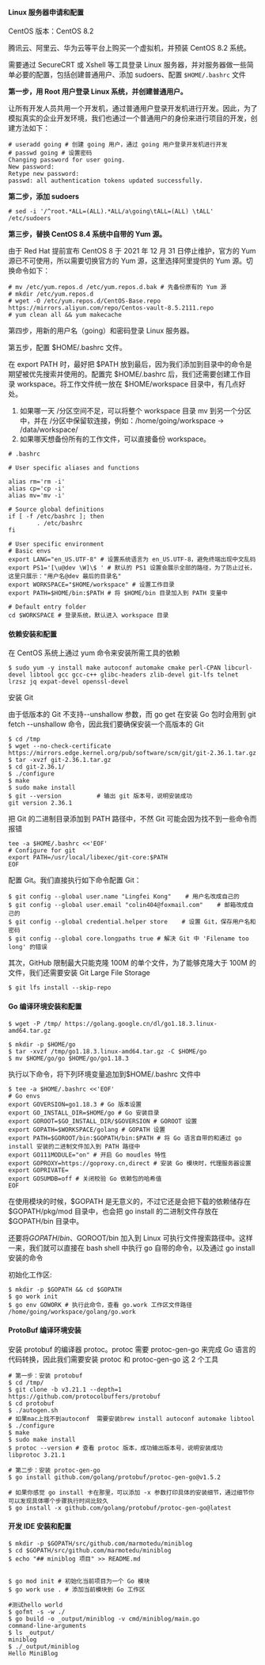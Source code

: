 #### Linux 服务器申请和配置 ####

CentOS 版本：CentOS 8.2

腾讯云、阿里云、华为云等平台上购买一个虚拟机，并预装 CentOS 8.2 系统。

需要通过 SecureCRT 或 Xshell 等工具登录 Linux 服务器，并对服务器做一些简单必要的配置，包括创建普通用户、添加 sudoers、配置 `$HOME/.bashrc` 文件

**第一步，用 Root 用户登录 Linux 系统，并创建普通用户。**

让所有开发人员共用一个开发机，通过普通用户登录开发机进行开发。因此，为了模拟真实的企业开发环境，我们也通过一个普通用户的身份来进行项目的开发，创建方法如下：

```shell
# useradd going # 创建 going 用户，通过 going 用户登录开发机进行开发
# passwd going # 设置密码
Changing password for user going.
New password:
Retype new password:
passwd: all authentication tokens updated successfully.
```

**第二步，添加 sudoers**

```shell
# sed -i '/^root.*ALL=(ALL).*ALL/a\going\tALL=(ALL) \tALL' /etc/sudoers
```

**第三步，替换 CentOS 8.4 系统中自带的 Yum 源。**

由于 Red Hat 提前宣布 CentOS 8 于 2021 年 12 月 31 日停止维护，官方的 Yum 源已不可使用，所以需要切换官方的 Yum 源，这里选择阿里提供的 Yum 源。切换命令如下：

```shell
# mv /etc/yum.repos.d /etc/yum.repos.d.bak # 先备份原有的 Yum 源
# mkdir /etc/yum.repos.d
# wget -O /etc/yum.repos.d/CentOS-Base.repo https://mirrors.aliyun.com/repo/Centos-vault-8.5.2111.repo
# yum clean all && yum makecache
```

第四步，用新的用户名（going）和密码登录 Linux 服务器。

第五步，配置 $HOME/.bashrc 文件。

在 export PATH 时，最好把 $PATH 放到最后，因为我们添加到目录中的命令是期望被优先搜索并使用的。配置完 $HOME/.bashrc 后，我们还需要创建工作目录 workspace。将工作文件统一放在 $HOME/workspace 目录中，有几点好处。

1. 如果哪一天 /分区空间不足，可以将整个 workspace 目录 mv 到另一个分区中，并在 /分区中保留软连接，例如：/home/going/workspace -> /data/workspace/
2. 如果哪天想备份所有的工作文件，可以直接备份 workspace。

```shell
# .bashrc
 
# User specific aliases and functions
 
alias rm='rm -i'
alias cp='cp -i'
alias mv='mv -i'
 
# Source global definitions
if [ -f /etc/bashrc ]; then
        . /etc/bashrc
fi
 
# User specific environment
# Basic envs
export LANG="en_US.UTF-8" # 设置系统语言为 en_US.UTF-8，避免终端出现中文乱码
export PS1='[\u@dev \W]\$ ' # 默认的 PS1 设置会展示全部的路径，为了防止过长，这里只展示："用户名@dev 最后的目录名"
export WORKSPACE="$HOME/workspace" # 设置工作目录
export PATH=$HOME/bin:$PATH # 将 $HOME/bin 目录加入到 PATH 变量中
 
# Default entry folder
cd $WORKSPACE # 登录系统，默认进入 workspace 目录
```

#### 依赖安装和配置 ####

在 CentOS 系统上通过 yum 命令来安装所需工具的依赖

```shell
$ sudo yum -y install make autoconf automake cmake perl-CPAN libcurl-devel libtool gcc gcc-c++ glibc-headers zlib-devel git-lfs telnet lrzsz jq expat-devel openssl-devel
```

安装 Git

由于低版本的 Git 不支持--unshallow 参数，而 go get 在安装 Go 包时会用到 git fetch --unshallow 命令，因此我们要确保安装一个高版本的 Git

```shell
$ cd /tmp
$ wget --no-check-certificate https://mirrors.edge.kernel.org/pub/software/scm/git/git-2.36.1.tar.gz
$ tar -xvzf git-2.36.1.tar.gz
$ cd git-2.36.1/
$ ./configure
$ make
$ sudo make install
$ git --version          # 输出 git 版本号，说明安装成功
git version 2.36.1
```

把 Git 的二进制目录添加到 PATH 路径中，不然 Git 可能会因为找不到一些命令而报错

```shell
tee -a $HOME/.bashrc <<'EOF'
# Configure for git
export PATH=/usr/local/libexec/git-core:$PATH
EOF
```

配置 Git。我们直接执行如下命令配置 Git：

```shell
$ git config --global user.name "Lingfei Kong"    # 用户名改成自己的
$ git config --global user.email "colin404@foxmail.com"    # 邮箱改成自己的
$ git config --global credential.helper store    # 设置 Git，保存用户名和密码
$ git config --global core.longpaths true # 解决 Git 中 'Filename too long' 的错误
```

其次，GitHub 限制最大只能克隆 100M 的单个文件，为了能够克隆大于 100M 的文件，我们还需要安装 Git Large File Storage

```shell
$ git lfs install --skip-repo
```

#### Go 编译环境安装和配置 ####

```shell
$ wget -P /tmp/ https://golang.google.cn/dl/go1.18.3.linux-amd64.tar.gz

$ mkdir -p $HOME/go
$ tar -xvzf /tmp/go1.18.3.linux-amd64.tar.gz -C $HOME/go
$ mv $HOME/go/go $HOME/go/go1.18.3
```

执行以下命令，将下列环境变量追加到$HOME/.bashrc 文件中

```shell
$ tee -a $HOME/.bashrc <<'EOF'
# Go envs
export GOVERSION=go1.18.3 # Go 版本设置
export GO_INSTALL_DIR=$HOME/go # Go 安装目录
export GOROOT=$GO_INSTALL_DIR/$GOVERSION # GOROOT 设置
export GOPATH=$WORKSPACE/golang # GOPATH 设置
export PATH=$GOROOT/bin:$GOPATH/bin:$PATH # 将 Go 语言自带的和通过 go install 安装的二进制文件加入到 PATH 路径中
export GO111MODULE="on" # 开启 Go moudles 特性
export GOPROXY=https://goproxy.cn,direct # 安装 Go 模块时，代理服务器设置
export GOPRIVATE=
export GOSUMDB=off # 关闭校验 Go 依赖包的哈希值
EOF
```

在使用模块的时候，$GOPATH 是无意义的，不过它还是会把下载的依赖储存在 $GOPATH/pkg/mod 目录中，也会把 go install 的二进制文件存放在 $GOPATH/bin 目录中。

还要将$GOPATH/bin、$GOROOT/bin 加入到 Linux 可执行文件搜索路径中。这样一来，我们就可以直接在 bash shell 中执行 go 自带的命令，以及通过 go install 安装的命令

初始化工作区:

```shell
$ mkdir -p $GOPATH && cd $GOPATH
$ go work init
$ go env GOWORK # 执行此命令，查看 go.work 工作区文件路径
/home/going/workspace/golang/go.work
```

#### ProtoBuf 编译环境安装 ####

安装 protobuf 的编译器 protoc。protoc 需要 protoc-gen-go 来完成 Go 语言的代码转换，因此我们需要安装 protoc 和 protoc-gen-go 这 2 个工具

```shell
# 第一步：安装 protobuf
$ cd /tmp/
$ git clone -b v3.21.1 --depth=1 https://github.com/protocolbuffers/protobuf
$ cd protobuf
$ ./autogen.sh
# 如果mac上找不到autoconf  需要安装brew install autoconf automake libtool
$ ./configure
$ make
$ sudo make install
$ protoc --version # 查看 protoc 版本，成功输出版本号，说明安装成功
libprotoc 3.21.1

# 第二步：安装 protoc-gen-go
$ go install github.com/golang/protobuf/protoc-gen-go@v1.5.2

# 如果你感觉 go install 卡在那里，可以添加 -x 参数打印具体的安装细节，通过细节你可以发现具体哪个步骤执行时间比较久
$ go install -x github.com/golang/protobuf/protoc-gen-go@latest
```

#### 开发 IDE 安装和配置 ####

```shell
$ mkdir -p $GOPATH/src/github.com/marmotedu/miniblog
$ cd $GOPATH/src/github.com/marmotedu/miniblog
$ echo "## miniblog 项目" >> README.md


$ go mod init # 初始化当前项目为一个 Go 模块
$ go work use . # 添加当前模块到 Go 工作区

```

```shell
#测试hello world
$ gofmt -s -w ./
$ go build -o _output/miniblog -v cmd/miniblog/main.go
command-line-arguments
$ ls _output/
miniblog
$ ./_output/miniblog
Hello MiniBlog

```









